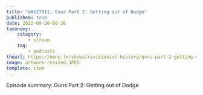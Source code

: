 ```yaml
---
title: "&#127911; Guns Part 2: Getting out of Dodge"
published: true
date: 2023-09-20-08-38
taxonomy:
    category:
        - stream
    tag:
        - podcasts
theurl: https://omny.fm/shows/revisionist-history/guns-part-2-getting-out-of-dodge
image: artwork-resized.JPEG
template: item
---
```


Episode summary: Guns Part 2: Getting out of Dodge
